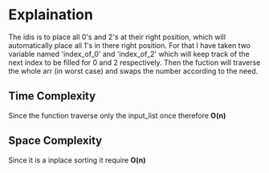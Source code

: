 ﻿# Explaination

The idis is to place all 0's and 2's at their right position, which will automatically place all 1's in there right position. For that I have taken two variable named 'index_of_0' and 'index_of_2' which will keep track of the next index to be filled for 0 and 2 respectively. Then the fuction will traverse the whole arr (in worst case) and swaps the number according to the need.

## Time Complexity
Since the function traverse only the input_list once therefore **O(n)**

## Space Complexity
Since it is a inplace sorting it require **O(n)**  
